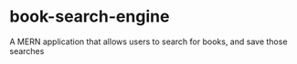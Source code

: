 # book-search-engine
A MERN application that allows users to search for books, and save those searches
